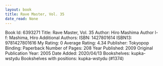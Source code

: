 ```yaml
---
layout: book
title: Rave Master, Vol. 35
date_read: None
---
```


Book Id: 6393271
Title: Rave Master, Vol. 35
Author: Hiro Mashima
Author l-f: Mashima, Hiro
Additional Authors: 
ISBN: 1427801614
ISBN13: 9781427801616
My Rating: 0
Average Rating: 4.34
Publisher: Tokyopop
Binding: Paperback
Number of Pages: 208
Year Published: 2009
Original Publication Year: 2005
Date Added: 2020/04/13
Bookshelves: kupka-wstydu
Bookshelves with positions: kupka-wstydu (#1374)

